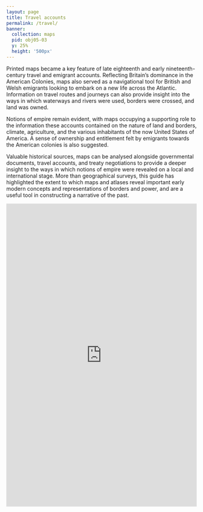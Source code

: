 ```yaml
---
layout: page
title: Travel accounts
permalink: /travel/
banner:
  collection: maps
  pid: obj05-03
  y: 25%
  height: '500px'
---
```

Printed maps became a key feature of late eighteenth and early nineteenth-century travel and emigrant accounts. Reflecting Britain’s dominance in the American Colonies, maps also served as a navigational tool for British and Welsh emigrants looking to embark on a new life across the Atlantic. Information on travel routes and journeys can also provide insight into the ways in which waterways and rivers were used, borders were crossed, and land was owned.

Notions of empire remain evident, with maps occupying a supporting role to the information these accounts contained on the nature of land and borders, climate, agriculture, and the various inhabitants of the now United States of America. A sense of ownership and entitlement felt by emigrants towards the American colonies is also suggested. 

Valuable historical sources, maps can be analysed alongside governmental documents, travel accounts, and treaty negotiations to provide a deeper insight to the ways in which notions of empire were revealed on a local and international stage. More than geographical surveys, this guide has highlighted the extent to which maps and atlases reveal important early modern concepts and representations of borders and power, and are a useful tool in constructing a narrative of the past.

<iframe src="https://librarysearch.cardiff.ac.uk/view/UniversalViewer/44WHELF_CAR/12230830640002420#?updateStatistics=false&c=0&m=0&s=0&cv=0&config=&locales=en-GB:English (GB),cy-GB:Cymraeg,fr-FR:Français (FR),pl-PL:Polski,sv-SE:Svenska,xx-XX:English (GB) (xx-XX)&xywh=-3758,-289,11158,5766&r=0&embedded=true" width="100%" height="800px" allowfullscreen frameborder="0"></iframe>